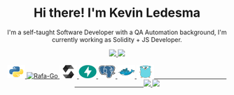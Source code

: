 <div align="center">
  <h1>Hi there! I'm Kevin Ledesma</h1>
  <p>I'm a self-taught Software Developer with a QA Automation background, I'm currently working as Solidity + JS Developer.</p>
  <div>
    <a href="https://github.com/QU3B1M">
    <img height="180em" src="https://github-readme-stats.vercel.app/api?username=QU3B1M&show_icons=true&theme=dracula&include_all_commits=true&count_private=true"/>
    <img height="180em" src="https://github-readme-stats.vercel.app/api/top-langs/?username=QU3B1M&layout=compact&langs_count=7&theme=dracula"/>
  </div>
</div>
<br/>
<div align="center"> 
  <img alt="Rafa-Py" height="30" width="40" src="https://raw.githubusercontent.com/devicons/devicon/master/icons/python/python-original.svg">
  <img alt="Rafa-Go" height="30" width="40" src="https://cdn.worldvectorlogo.com/logos/ethereum-eth.svg">
  <img alt="Rafa-Sol" height="30" width="40" src="https://raw.githubusercontent.com/devicons/devicon/master/icons/solidity/solidity-original.svg">
  <img alt="Rafa-FastAPI" height="30" width="40" src="https://raw.githubusercontent.com/devicons/devicon/master/icons/fastapi/fastapi-original.svg">
  <img alt="Rafa-PSQL" height="30" width="40" src="https://raw.githubusercontent.com/devicons/devicon/master/icons/postgresql/postgresql-original.svg">
  <img alt="Rafa-Docker" height="30" width="40" src="https://raw.githubusercontent.com/devicons/devicon/master/icons/docker/docker-original.svg">
  <img alt="Rafa-Go" height="30" width="40" src="https://raw.githubusercontent.com/devicons/devicon/master/icons/go/go-original.svg"> &nbsp  &nbsp  &nbsp  &nbsp  &nbsp  &nbsp  &nbsp  &nbsp  &nbsp  &nbsp  &nbsp  &nbsp  &nbsp  &nbsp  &nbsp  &nbsp  &nbsp  &nbsp  &nbsp  &nbsp  &nbsp  &nbsp  &nbsp  &nbsp  &nbsp  &nbsp  &nbsp  &nbsp  &nbsp  &nbsp  &nbsp  &nbsp  &nbsp  &nbsp  &nbsp  &nbsp  &nbsp  &nbsp  &nbsp  &nbsp  &nbsp
  <a align="right" href = "mailto:kevinledesmam95@gmail.com"><img src="https://img.shields.io/badge/-Gmail-%23333?style=for-the-badge&logo=gmail&logoColor=white" target="_blank">       </a>
  <a align="right"  href="https://www.linkedin.com/in/ledesma-kevin/" target="_blank"><img src="https://img.shields.io/badge/-LinkedIn-%230077B5?style=for-the-badge&logo=linkedin&logoColor=white" target="_blank"></a> 
</div>
